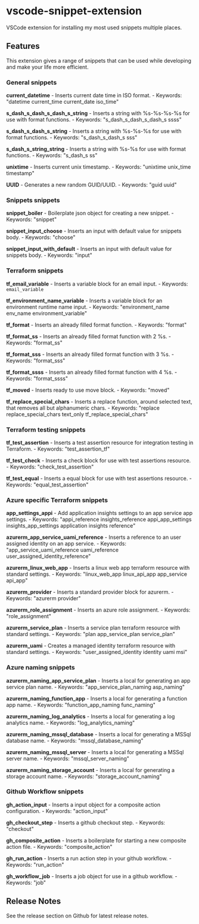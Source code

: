 # vscode-snippet-extension

VSCode extension for installing my most used snippets multiple places.

## Features

This extension gives a range of snippets that can be used while developing and make your life more efficient.

### General snippets

**current_datetime** - Inserts current date time in ISO format. - Keywords: "datetime current_time current_date iso_time"

**s_dash_s_dash_s_dash_s_string** - Inserts a string with %s-%s-%s-%s for use with format functions. - Keywords: "s_dash_s_dash_s_dash_s ssss"

**s_dash_s_dash_s_string** - Inserts a string with %s-%s-%s for use with format functions. - Keywords: "s_dash_s_dash_s sss"

**s_dash_s_string_string** - Inserts a string with %s-%s for use with format functions. - Keywords: "s_dash_s ss"

**unixtime** - Inserts current unix timestamp. - Keywords: "unixtime unix_time timestamp"

**UUID** - Generates a new random GUID/UUID. - Keywords: "guid uuid"

### Snippets snippets

**snippet_boiler** - Boilerplate json object for creating a new snippet. - Keywords: "snippet"

**snippet_input_choose** - Inserts an input with default value for snippets body. - Keywords: "choose"

**snippet_input_with_default** - Inserts an input with default value for snippets body. - Keywords: "input"

### Terraform snippets

**tf_email_variable** - Inserts a variable block for an email input. - Keywords: `email_variable`

**tf_environment_name_variable** - Inserts a variable block for an environment runtime name input. - Keywords: "environment_name env_name environment_variable"

**tf_format** - Inserts an already filled format function. - Keywords: "format"

**tf_format_ss** - Inserts an already filled format function with 2 %s. - Keywords: "format_ss"

**tf_format_sss** - Inserts an already filled format function with 3 %s. - Keywords: "format_sss"

**tf_format_ssss** - Inserts an already filled format function with 4 %s. - Keywords: "format_ssss"

**tf_moved** - Inserts ready to use move block. - Keywords: "moved"

**tf_replace_special_chars** - Inserts a replace function, around selected text, that removes all but alphanumeric chars. - Keywords: "replace replace_special_chars text_only tf_replace_special_chars"

### Terraform testing snippets

**tf_test_assertion** - Inserts a test assertion resource for integration testing in Terraform. - Keywords: "test_assertion_tf"

**tf_test_check** - Inserts a check block for use with test assertions resource. - Keywords: "check_test_assertion"

**tf_test_equal** - Inserts a equal block for use with test assertions resource. - Keywords: "equal_test_assertion"

### Azure specific Terraform snippets

**app_settings_appi** - Add application insights settings to an app service app settings. - Keywords: "appi_reference insights_reference appi_app_settings insights_app_settings application insights reference"

**azurerm_app_service_uami_reference** - Inserts a reference to an user assigned identity on an app service. - Keywords: "app_service_uami_reference uami_reference user_assigned_identity_reference"

**azurerm_linux_web_app** - Inserts a linux web app terraform resource with standard settings. - Keywords: "linux_web_app linux_api_app app_service api_app"

**azurerm_provider** - Inserts a standard provider block for azurerm. - Keywords: "azurerm provider"

**azurerm_role_assignment** - Inserts an azure role assignment. - Keywords: "role_assignment"

**azurerm_service_plan** - Inserts a service plan terraform resource with standard settings. - Keywords: "plan app_service_plan service_plan"

**azurerm_uami** - Creates a managed identity terraform resource with standard settings. - Keywords: "user_assigned_identity identity uami msi"

### Azure naming snippets

**azurerm_naming_app_service_plan** - Inserts a local for generating an app service plan name. - Keywords: "app_service_plan_naming asp_naming"

**azurerm_naming_function_app** - Inserts a local for generating a function app name. - Keywords: "function_app_naming func_naming"

**azurerm_naming_log_analytics** - Inserts a local for generating a log analytics name. - Keywords: "log_analytics_naming"

**azurerm_naming_mssql_database** - Inserts a local for generating a MSSql database name. - Keywords: "mssql_database_naming"

**azurerm_naming_mssql_server** - Inserts a local for generating a MSSql server name. - Keywords: "mssql_server_naming"

**azurerm_naming_storage_account** - Inserts a local for generating a storage account name. - Keywords: "storage_account_naming"

### Github Workflow snippets

**gh_action_input** - Inserts a input object for a composite action configuration. - Keywords: "action_input"

**gh_checkout_step** - Inserts a github checkout step. - Keywords: "checkout"

**gh_composite_action** - Inserts a boilerplate for starting a new composite action file. - Keywords: "composite_action"

**gh_run_action** - Inserts a run action step in your github workflow. - Keywords: "run_action"

**gh_workflow_job** - Inserts a job object for use in a github workflow. - Keywords: "job"

## Release Notes

See the release section on Github for latest release notes.
